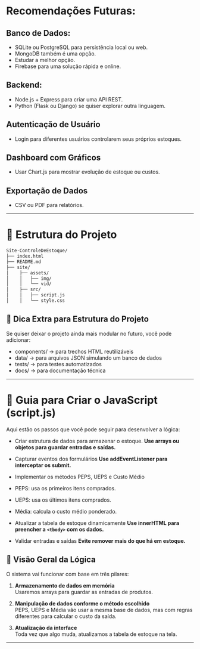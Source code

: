 # Recomendações Futuras:

## Banco de Dados:

- SQLite ou PostgreSQL para persistência local ou web.
- MongoDB também é uma opção.
- Estudar a melhor opção.
- Firebase para uma solução rápida e online.

## Backend:

- Node.js + Express para criar uma API REST.
- Python (Flask ou Django) se quiser explorar outra linguagem.

## Autenticação de Usuário

- Login para diferentes usuários controlarem seus próprios estoques.

## Dashboard com Gráficos

- Usar Chart.js para mostrar evolução de estoque ou custos.

## Exportação de Dados

- CSV ou PDF para relatórios.

---

# 🧱 Estrutura do Projeto

```bash
Site-ControleDeEstoque/
├── index.html
├── README.md
├── site/
│    ├── assets/
│    │   ├── img/
│    │   └── vid/
│    ├── src/
│    │   ├── script.js
│    │   └── style.css
```

## 🧠 Dica Extra para Estrutura do Projeto
Se quiser deixar o projeto ainda mais modular no futuro, você pode adicionar:
- components/ → para trechos HTML reutilizáveis
- data/ → para arquivos JSON simulando um banco de dados
- tests/ → para testes automatizados
- docs/ → para documentação técnica

---

# 🧠 Guia para Criar o JavaScript (script.js)

Aqui estão os passos que você pode seguir para desenvolver a lógica:

- Criar estrutura de dados para armazenar o estoque.
**Use arrays ou objetos para guardar entradas e saídas.**

- Capturar eventos dos formulários
**Use addEventListener para interceptar os submit.**

- Implementar os métodos PEPS, UEPS e Custo Médio

- PEPS: usa os primeiros itens comprados.

- UEPS: usa os últimos itens comprados.

- Média: calcula o custo médio ponderado.

- Atualizar a tabela de estoque dinamicamente
**Use innerHTML para preencher a ```<tbody>``` com os dados.**

- Validar entradas e saídas
**Evite remover mais do que há em estoque.**


## 🧠 Visão Geral da Lógica

O sistema vai funcionar com base em três pilares:

1. **Armazenamento de dados em memória**  
   Usaremos arrays para guardar as entradas de produtos.

2. **Manipulação de dados conforme o método escolhido**  
   PEPS, UEPS e Média vão usar a mesma base de dados, mas com regras diferentes para calcular o custo da saída.

3. **Atualização da interface**  
   Toda vez que algo muda, atualizamos a tabela de estoque na tela.

---